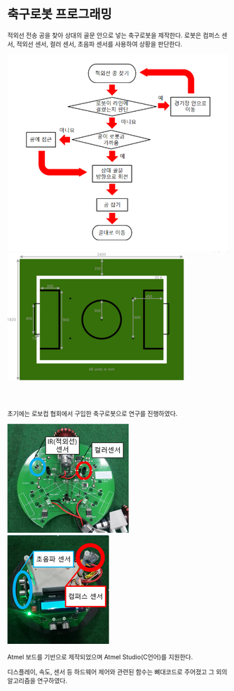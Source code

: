 # 축구로봇 프로그래밍
적외선 전송 공을 찾아 상대의 골문 안으로 넣는 축구로봇을 제작한다. 로봇은 컴퍼스 센서, 적외선 센서, 컬러 센서, 초음파 센서를 사용하여 상황을 판단한다.

<img src="img/algorithm.png">
<img src="img/field.png" width="80%">

<br><br>

초기에는 로보컵 협회에서 구입한 축구로봇으로 연구를 진행하였다.

<img src="img/atmel1.png"><img src="img/atmel2.png">

Atmel 보드를 기반으로 제작되었으며 Atmel Studio(C언어)를 지원한다.

디스플레이, 속도, 센서 등 하드웨어 제어와 관련된 함수는 뼈대코드로 주어졌고 그 외의 알고리즘을 연구하였다. 